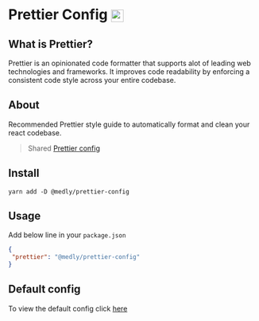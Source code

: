 # Prettier Config <img style="vertical-align: middle" height="25" src="https://brandslogos.com/wp-content/uploads/images/large/prettier-logo-vector.svg">

## What is Prettier?

Prettier is an opinionated code formatter that supports alot of leading web technologies and frameworks. It improves code readability by enforcing a consistent code style across your entire codebase.

## About

Recommended Prettier style guide to automatically format and clean your react codebase.

> Shared [Prettier config](https://prettier.io/docs/en/configuration.html)

## Install

```shell
yarn add -D @medly/prettier-config
```

## Usage

Add below line in your `package.json`

```json
{
 "prettier": "@medly/prettier-config"
}
```

## Default config

To view the default config click [here](index.json)